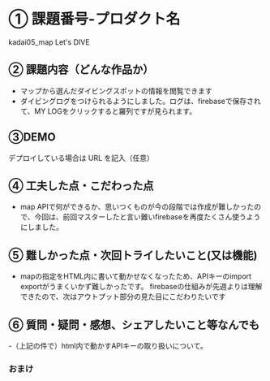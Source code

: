 # ① 課題番号-プロダクト名

kadai05_map
Let's DIVE

## ② 課題内容（どんな作品か）

- マップから選んだダイビングスポットの情報を閲覧できます
- ダイビングログをつけられるようにしました。ログは、firebaseで保存されて、MY LOGをクリックすると羅列ですが見られます。

## ③DEMO

デプロイしている場合は URL を記入（任意）

## ④ 工夫した点・こだわった点

- map APIで何ができるか、思いつくものが今の段階では作成が難しかったので、今回は、前回マスターしたと言い難いfirebaseを再度たくさん使うようにしました。


## ⑤ 難しかった点・次回トライしたいこと(又は機能)

- mapの指定をHTML内に書いて動かせなくなったため、APIキーのimport exportがうまくいかず難しかったです。
firebaseの仕組みが先週よりは理解できたので、次はアウトプット部分の見た目にこだわりたいです

## ⑥ 質問・疑問・感想、シェアしたいこと等なんでも

-（上記の件で）html内で動かすAPIキーの取り扱いについて。



### おまけ

<!-- キャプチャ画像を入れたい場合は以下のフォーマットを使用してみてください。その場合はキャプチャ画像用のフォルダを作成してその画像のパスを使用してみましょう。(srcフォルダなどを作ってみてもいいかもしれないです)
![alt文](画像URL)
例)
![top page](./src/capture1.png) -->
